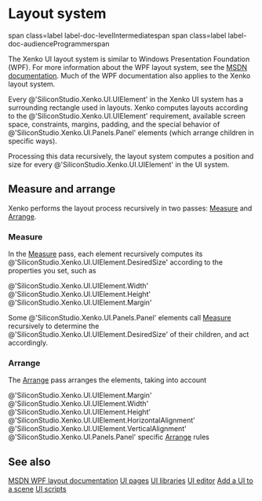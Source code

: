 # Layout system

span class=label label-doc-levelIntermediatespan
span class=label label-doc-audienceProgrammerspan

The Xenko UI layout system is similar to Windows Presentation Foundation (WPF). For more information about the WPF layout system, see the [MSDN documentation](httpsmsdn.microsoft.comen-uslibraryms745058(v=vs.110).aspx). Much of the WPF documentation also applies to the Xenko layout system.

Every @'SiliconStudio.Xenko.UI.UIElement' in the Xenko UI system has a surrounding rectangle used in layouts. Xenko computes layouts according to the @'SiliconStudio.Xenko.UI.UIElement' requirement, available screen space, constraints, margins, padding, and the special behavior of @'SiliconStudio.Xenko.UI.Panels.Panel' elements (which arrange children in specific ways). 

Processing this data recursively, the layout system computes a position and size for every @'SiliconStudio.Xenko.UI.UIElement' in the UI system.

## Measure and arrange

Xenko performs the layout process recursively in two passes: [Measure](xrefSiliconStudio.Xenko.UI.UIElement.Measure(SiliconStudio.Core.Mathematics.Vector3)) and [Arrange](xrefSiliconStudio.Xenko.UI.UIElement.Arrange(SiliconStudio.Core.Mathematics.Vector3,System.Boolean)).

### Measure

In the [Measure](xrefSiliconStudio.Xenko.UI.UIElement.Measure(SiliconStudio.Core.Mathematics.Vector3)) pass, each element recursively computes its @'SiliconStudio.Xenko.UI.UIElement.DesiredSize' according to the properties you set, such as

 @'SiliconStudio.Xenko.UI.UIElement.Width' 
 @'SiliconStudio.Xenko.UI.UIElement.Height'
 @'SiliconStudio.Xenko.UI.UIElement.Margin'

Some @'SiliconStudio.Xenko.UI.Panels.Panel' elements call [Measure](xrefSiliconStudio.Xenko.UI.UIElement.Measure(SiliconStudio.Core.Mathematics.Vector3)) recursively to determine the @'SiliconStudio.Xenko.UI.UIElement.DesiredSize' of their children, and act accordingly.

### Arrange

The [Arrange](xrefSiliconStudio.Xenko.UI.UIElement.Arrange(SiliconStudio.Core.Mathematics.Vector3,System.Boolean)) pass arranges the elements, taking into account

 @'SiliconStudio.Xenko.UI.UIElement.Margin'
 @'SiliconStudio.Xenko.UI.UIElement.Width'
 @'SiliconStudio.Xenko.UI.UIElement.Height'
 @'SiliconStudio.Xenko.UI.UIElement.HorizontalAlignment'
 @'SiliconStudio.Xenko.UI.UIElement.VerticalAlignment' 
 @'SiliconStudio.Xenko.UI.Panels.Panel' 
 specific [Arrange](xrefSiliconStudio.Xenko.UI.UIElement.Arrange(SiliconStudio.Core.Mathematics.Vector3,System.Boolean)) rules

## See also

 [MSDN WPF layout documentation](httpsmsdn.microsoft.comen-uslibraryms745058(v=vs.110).aspx)
 [UI pages](ui-pages.md)
 [UI libraries](ui-libraries.md)
 [UI editor](ui-editor.md)
 [Add a UI to a scene](add-a-ui-to-a-scene.md)
 [UI scripts](ui-scripts.md)